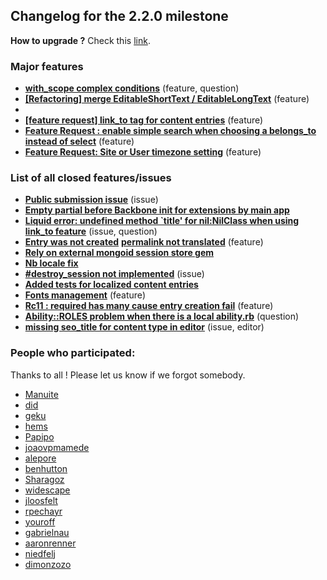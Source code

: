 ## Changelog for the 2.2.0 milestone

**How to upgrade ?** Check this [link](http://doc.locomotivecms.com/releases/upgrading-engine).

### Major features

* **[with_scope complex conditions](https://github.com/locomotivecms/engine/issues/394)** (feature, question)
* **[[Refactoring] merge EditableShortText / EditableLongText](https://github.com/locomotivecms/engine/issues/727)** (feature)
*
* **[[feature request] link_to tag for content entries](https://github.com/locomotivecms/engine/issues/705)** (feature)
* **[Feature Request : enable simple search when choosing a belongs_to instead of select](https://github.com/locomotivecms/engine/issues/509)** (feature)
* **[Feature Request: Site or User timezone setting](https://github.com/locomotivecms/engine/issues/484)** (feature)

### List of all closed features/issues

* **[Public submission issue](https://github.com/locomotivecms/engine/issues/739)** (issue)
* **[Empty partial before Backbone init for extensions by main app](https://github.com/locomotivecms/engine/issues/737)**
* **[Liquid error: undefined method `title' for nil:NilClass when using link_to feature](https://github.com/locomotivecms/engine/issues/732)** (issue, question)
* **[Entry was not created](https://github.com/locomotivecms/engine/issues/728)**
 **[permalink not translated](https://github.com/locomotivecms/engine/issues/719)** (feature)
* **[Rely on external mongoid session store gem](https://github.com/locomotivecms/engine/issues/718)**
* **[Nb locale fix](https://github.com/locomotivecms/engine/issues/717)**
* **[#destroy_session not implemented](https://github.com/locomotivecms/engine/issues/714)** (issue)
* **[Added tests for localized content entries](https://github.com/locomotivecms/engine/issues/708)**
* **[Fonts management](https://github.com/locomotivecms/engine/issues/635)** (feature)
* **[Rc11 : required has many cause entry creation fail](https://github.com/locomotivecms/engine/issues/500)** (feature)
* **[Ability::ROLES problem when there is a local ability.rb](https://github.com/locomotivecms/engine/issues/464)** (question)
* **[missing seo_title for content type in editor](https://github.com/locomotivecms/engine/issues/214)** (issue, editor)


### People who participated:

Thanks to all ! Please let us know if we forgot somebody.

* [Manuite](https://github.com/Manuite)
* [did](https://github.com/did)
* [geku](https://github.com/geku)
* [hems](https://github.com/hems)
* [Papipo](https://github.com/Papipo)
* [joaovpmamede](https://github.com/joaovpmamede)
* [alepore](https://github.com/alepore)
* [benhutton](https://github.com/benhutton)
* [Sharagoz](https://github.com/Sharagoz)
* [widescape](https://github.com/widescape)
* [jloosfelt](https://github.com/jloosfelt)
* [rpechayr](https://github.com/rpechayr)
* [youroff](https://github.com/youroff)
* [gabrielnau](https://github.com/gabrielnau)
* [aaronrenner](https://github.com/aaronrenner)
* [niedfelj](https://github.com/niedfelj)
* [dimonzozo](https://github.com/dimonzozo)